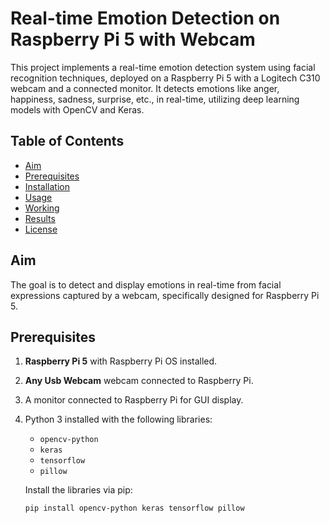 # Real-time Emotion Detection on Raspberry Pi 5 with Webcam

This project implements a real-time emotion detection system using facial recognition techniques, deployed on a Raspberry Pi 5 with a Logitech C310 webcam and a connected monitor. It detects emotions like anger, happiness, sadness, surprise, etc., in real-time, utilizing deep learning models with OpenCV and Keras.

## Table of Contents
- [Aim](#aim)
- [Prerequisites](#prerequisites)
- [Installation](#installation)
- [Usage](#usage)
- [Working](#working)
- [Results](#results)
- [License](#license)

## Aim
The goal is to detect and display emotions in real-time from facial expressions captured by a webcam, specifically designed for Raspberry Pi 5.

## Prerequisites
1. **Raspberry Pi 5** with Raspberry Pi OS installed.
2. **Any Usb Webcam** webcam connected to Raspberry Pi.
3. A monitor connected to Raspberry Pi for GUI display.
4. Python 3 installed with the following libraries:
    - `opencv-python`
    - `keras`
    - `tensorflow`
    - `pillow`
   
   Install the libraries via pip:
   ```bash
   pip install opencv-python keras tensorflow pillow
